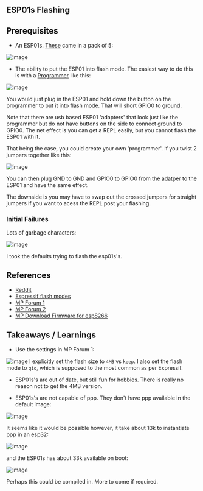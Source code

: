 ## ESP01s Flashing

## Prerequisites

- An ESP01s.  [These](https://www.amazon.com/dp/B08QF24GZZ) came in a pack of 5:

![image](https://github.com/jouellnyc/UART/assets/32470508/fc1c23ec-50d5-4ecb-8d3f-a0b0038837d8)

- The ability to put the ESP01 into flash mode.
The easiest way to do this is with a [Programmer](https://www.amazon.com/gp/product/B08QMMGZLB/) like this:

![image](https://github.com/jouellnyc/UART/assets/32470508/e877397d-98e7-4b62-88ed-4313a6334b77)

You would just plug in the ESP01 and hold down the button on the programmer to put it into flash mode. That will short GPIO0 to ground.

Note that there are usb based ESP01 'adapters' that look just like the programmer but do not have buttons on the side to connect ground to GPIO0. 
The net effect is you can get a REPL easily, but you cannot flash the ESP01 with it.

That being the case, you could create your own 'programmer'. If you twist 2 jumpers together like this:

![image](https://github.com/jouellnyc/UART/assets/32470508/d5ebed5e-0feb-44ad-bf84-f8e8dd66a159)

You can then plug GND to GND and GPIO0 to GPIO0 from the adatper to the ESP01 and have the same effect.

The downside is you may have to swap out the crossed jumpers for straight jumpers if you want to acess the REPL post your flashing. 

 
### Initial Failures

Lots of garbage characters:

![image](https://github.com/jouellnyc/UART/assets/32470508/8d172a3e-04fd-49a7-a6f0-33c12037bdcd)

I took the defaults trying to flash the esp01s's.

## References 
- [Reddit](https://www.reddit.com/r/esp32/comments/1dbk6d9/comment/l7s0gjd/?context=3)
- [Espressif flash modes](https://docs.espressif.com/projects/esptool/en/latest/esp8266/esptool/flash-modes.html)
- [MP Forum 1](https://github.com/micropython/micropython/issues/11656)
- [MP Forum 2](https://github.com/thonny/thonny/issues/2801)
- [MP Download Firmware for esp8266](https://micropython.org/download/ESP8266_GENERIC/)

## Takeaways / Learnings
- Use the settings in MP Forum 1:
  
![image](https://github.com/jouellnyc/UART/assets/32470508/69c24751-969b-4743-935f-77e9f7e6d20c)
I explicitly set the flash size to `4MB` vs `keep`.
I also set the flash mode to `qio`, which is supposed to the most common as per Expressif.

- ESP01s's are out of date, but still fun for hobbies. There is really no reason not to get the 4MB version.

- ESP01s's are not capable of ppp. They don't have ppp available in the default image:

![image](https://github.com/jouellnyc/UART/assets/32470508/e6dd2986-a7d4-4d1e-8351-2c8fa7e8d298)

It seems like it would be possible however, it take about 13k to instantiate ppp in an esp32:
 
![image](https://github.com/jouellnyc/UART/assets/32470508/7ebbb731-9511-4462-98d1-fb43423f37bf)

and the ESP01s has about 33k available on boot:

![image](https://github.com/jouellnyc/UART/assets/32470508/ab427af5-8c86-4279-8088-adbcd793bec6)

Perhaps this could be compiled in. More to come if required.
 

